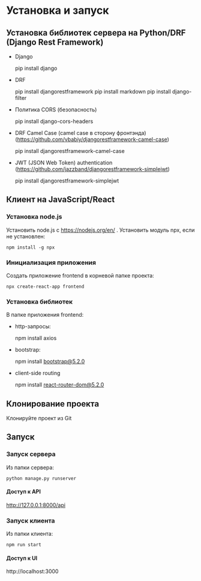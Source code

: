 # Установка и запуск

## Установка библиотек сервера на Python/DRF (Django Rest Framework)
- Django


    pip install django

- DRF


    pip install djangorestframework
    pip install markdown
    pip install django-filter

- Политика CORS (безопасность)


    pip install django-cors-headers

- DRF Camel Case (camel case в сторону фронтэнда) (https://github.com/vbabiy/djangorestframework-camel-case)


    pip install djangorestframework-camel-case

- JWT (JSON Web Token) authentication (https://github.com/jazzband/djangorestframework-simplejwt)


    pip install djangorestframework-simplejwt

## Клиент на JavaScript/React
### Установка node.js 
Установить node.js с https://nodejs.org/en/ .
Установить модуль npx, если не установлен:

    npm install -g npx
### Инициализация приложения
Создать приложение frontend в корневой папке проекта:

    npx create-react-app frontend
### Установка библиотек
В папке приложения frontend:
- http-запросы:


    npm install axios

- bootstrap:


    npm install bootstrap@5.2.0

- client-side routing


    npm install react-router-dom@5.2.0

## Клонирование проекта
Клонируйте проект из Git 

## Запуск
### Запуск сервера
Из папки сервера:

    python manage.py runserver
#### Доступ к API
http://127.0.0.1:8000/api

### Запуск клиента
Из папки клиента:

    npm run start
#### Доступ к UI
http://localhost:3000